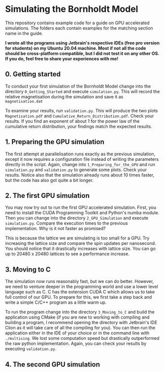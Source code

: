 # Simulating the Bornholdt Model

This repository contains example code for a guide on 
GPU accelerated simulations. The folders each contain
examples for the matching section name in the guide.

**I wrote all the programs using Jetbrain's respective IDEs
(free pro version for students) on my Ubuntu 20.04 machine.
Most if not all the code should be cross-platform compatible,
but I did not test it on any other OS. If you do, feel free to
share your experiences with me!**

## 0. Getting started

To conduct your first simulation of the Bornholdt Model 
change into the directory ```0_Getting_Started``` and 
execute ```simulation.py```. This will record the relative
magnetisation during the simulation and save it as ```magnetisation.dat```

To examine your results, run ```validation.py```. This will produce
the two plots ```Magnetisation.pdf``` and 
```Cumulative_Return_Distribution.pdf```. Check your results. If you 
find an exponent of about 1 for the power law of the cumulative
return distribution, your findings match the expected results.

## 1. Preparing the GPU simulation

The first attempt at parallelisation runs exactly as the previous simulation,
except it now requires a configuration file instead of writing the 
parameters directly in the script. Again, change into
```1_Preparing_for_the_GPU``` and run ```simulation.py``` and 
```validation.py``` to generate some plots. Check your results. Notice also
that the simulation already runs about 10 times faster, but the code has
also got quite a bit longer.

## 2. The first GPU simulation

You may now try out to run the first GPU accelerated simulation.
First, you need to install the CUDA Programming Toolkit and Python's
numba module. Then you can change into the directory ```2_GPU_Simulation```
and execute ```simulation.py```. Compare the execution times to the
previous implementation. Why is it not faster as promised?

This is because the lattice we are simulating is too small for a GPU. Try 
increasing the lattice size and compare the spin updates per nanosecond.
You should notice that it drastically increases with lattice size. You
can go up to 20480 x 20480 lattices to see a performance increase.

## 3. Moving to C

The simulation now runs reasonably fast, but we can do better. However,
we need to venture deeper in the programming world and use a lower
level language such as C. C has the extension CUDA C which allows us to
take full control of our GPU. To prepare for this, we first take a step
back and write a simple C/C++ program as a little warm up.

To run the program change into the directory ```3_Moving_to_C``` and 
build the application using CMake (if you are new to working with
compiling and building a program, I recommend opening the directory with
Jetbrain's IDE Clion as it will take care of all the compiling for you).
You can then run the application either in the IDE of your choice or 
in the command line with ```./multising```. We lost some computation 
speed but drastically outperformed the raw python implementation.
Again, you can check your results by executing ```validation.py```.

## 4. The second GPU simulation
